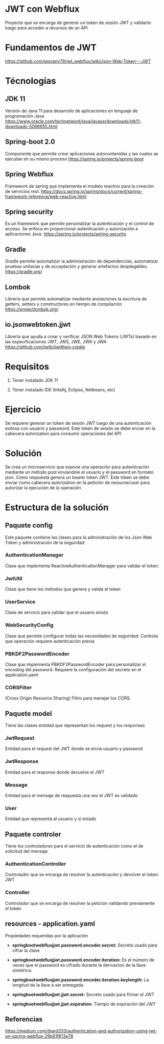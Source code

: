 # JWT con Webflux
Proyecto que se encarga de generar un token de sesión JWT y validarlo luego para acceder a recursos de un API

# Fundamentos de JWT
https://github.com/giovany79/jwt_webflux/wiki/Json-Web-Token---JWT

# Técnologías

## JDK 11
Versión de Java 11 para desarrollo de aplicaciones en lenguaje de programación Java https://www.oracle.com/technetwork/java/javase/downloads/jdk11-downloads-5066655.html

## Spring-boot 2.0
Componente que permite crear aplicaciones autocontenidas y las cuales se ejecutan en su mismo proceso
https://spring.io/projects/spring-boot

## Spring Webflux
Framework de spring que implementa el modelo reactivo para la creación de servicios rest. https://docs.spring.io/spring/docs/current/spring-framework-reference/web-reactive.html

## Spring security
Es un framework que permite personalizar la autenticación y el control de acceso. Se enfoca en proporcionar autenticación y autorización a aplicaciones Java.
https://spring.io/projects/spring-security

## Gradle
Gradle permite automatizar la administración de dependencias, automatizar pruebas unitarias y de acceptación y generar artefactos desplegables.
https://gradle.org/

## Lombok
Libreria que permite automatizar mediante anotaciones la escritura de getters, setters y constructores en tiempo de compilación https://projectlombok.org/

## io.jsonwebtoken.jjwt
Librería que ayuda a crear y verificar JSON Web Tokens (JWTs) basado en las especificaciones JWT, JWS, JWE, JWK y JWA
https://github.com/jwtk/jjwt#jws-create

# Requisitos

1. Tener instalado JDK 11

2. Tener instalado IDE (Intellij, Eclipse, Netbeans, etc)

# Ejercicio
Se requiere generar un token de sesión JWT luego de una autenticación exitosa con usuario y password. Este token de sesión se debe enviar en la cabecera autorization para consumir operaciones del API

# Solución
Se crea un microservicio que expone una operación para autenticación mediante un método post enviandole el usuario y el password en formato json. Como respuesta genera un bearer token JWT. Este token se debe enviar como cabecera autorization en la petición de resourse/user para autorizar la ejecución de la operación

# Estructura de la solución

## Paquete config
Este paquete contiene las clases para la administración de los Json Web Token y administración de la seguridad

### AuthenticationManager
Clase que implementa ReactiveAuthenticationManager  para validar el token.

### JwtUtil
Clase que tiene los métodos que genera y valida el token

### UserService
Clase de servicio para validar que el usuario exista

### WebSecurityConfig
Clase que permite configurar todas las necesidades de seguridad. Controla que operación requiere autenticación previa

### PBKDF2PasswordEncoder
Clase que implementa PBKDF2PasswordEncoder para personalizar el encoding del password. Requiere la configuración del secreto en el application.yaml

### CORSFilter
(Cross Origin Resource Sharing) Filtro para manejar los CORS.

## Paquete model
Tiene las clases entidad que representan los request y los responses

### JwtRequest
Entidad para el request del JWT donde se envía usuario y password

### JwtResponse
Entidad para el response donde devuelve el JWT

### Message
Entidad para el mensaje de respuesta una vez el JWT es validado

### User
Entidad que representa al usuario y si estado

## Paquete controler
Tiene los controladores para el servicio de autenticación como el de solicitud del mensaje

### AuthenticationController
Controlador que se encarga de resolver la autenticación y devolver  el token JWT

### Controller
Controlador que se encarga de resolver la petición validando previamente el token

## resources - application.yaml
Propiedades requeridas por la aplicación

- **springbootwebfluxjjwt.password.encoder.secret:** Secreto usado para cifrar la clave
- **springbootwebfluxjjwt.password.encoder.iteration:** Es el número de veces que el password es cifrado durante la derivacion de la llave simetrica. 
- **springbootwebfluxjjwt.password.encoder.iteration.keylength:** La longitud de la llave a ser entregada

- **springbootwebfluxjjwt.jjwt.secret:** Secreto usado para firmar el JWT
- **springbootwebfluxjjwt.jjwt.expiration:** Tiempo de expiración del JWT

## Referencias
https://medium.com/@ard333/authentication-and-authorization-using-jwt-on-spring-webflux-29b81f813e78
